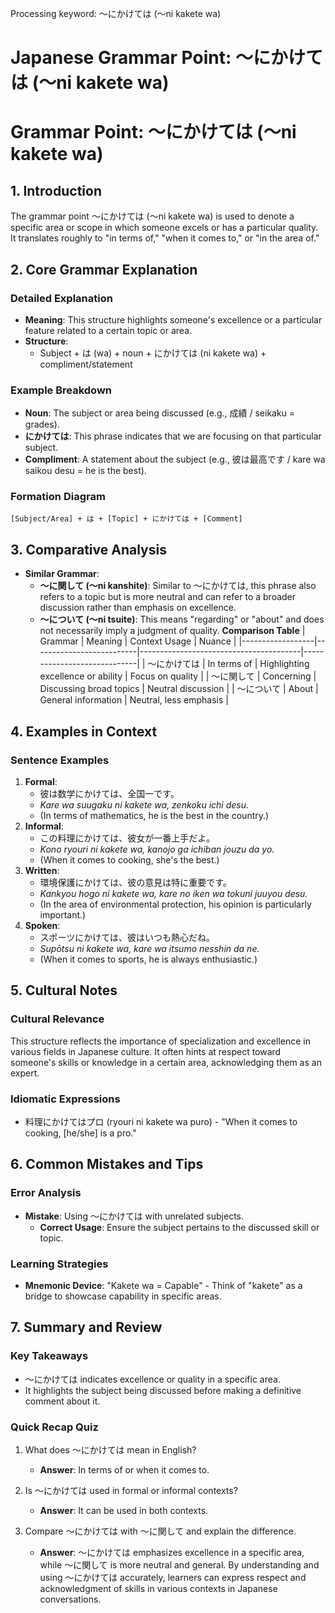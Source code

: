 Processing keyword: ～にかけては (〜ni kakete wa)
# Japanese Grammar Point: ～にかけては (〜ni kakete wa)
# Grammar Point: ～にかけては (〜ni kakete wa)
## 1. Introduction
The grammar point ～にかけては (〜ni kakete wa) is used to denote a specific area or scope in which someone excels or has a particular quality. It translates roughly to "in terms of," "when it comes to," or "in the area of."
## 2. Core Grammar Explanation
### Detailed Explanation
- **Meaning**: This structure highlights someone's excellence or a particular feature related to a certain topic or area.
- **Structure**: 
  - Subject + は (wa) + noun + にかけては (ni kakete wa) + compliment/statement
### Example Breakdown
- **Noun**: The subject or area being discussed (e.g., 成績 / seikaku = grades).
- **にかけては**: This phrase indicates that we are focusing on that particular subject.
- **Compliment**: A statement about the subject (e.g., 彼は最高です / kare wa saikou desu = he is the best).
### Formation Diagram
```
[Subject/Area] + は + [Topic] + にかけては + [Comment]
```
## 3. Comparative Analysis
- **Similar Grammar**: 
  - **〜に関して (〜ni kanshite)**: Similar to 〜にかけては, this phrase also refers to a topic but is more neutral and can refer to a broader discussion rather than emphasis on excellence.
  - **〜について (〜ni tsuite)**: This means "regarding" or "about" and does not necessarily imply a judgment of quality.
**Comparison Table**
| Grammar         | Meaning                  | Context Usage                          | Nuance                      |
|------------------|--------------------------|----------------------------------------|-----------------------------|
| 〜にかけては     | In terms of             | Highlighting excellence or ability     | Focus on quality            |
| 〜に関して       | Concerning               | Discussing broad topics                | Neutral discussion          |
| 〜について       | About                    | General information                    | Neutral, less emphasis      |
## 4. Examples in Context
### Sentence Examples
1. **Formal**: 
   - 彼は数学にかけては、全国一です。
   - *Kare wa suugaku ni kakete wa, zenkoku ichi desu.*
   - (In terms of mathematics, he is the best in the country.)
2. **Informal**: 
   - この料理にかけては、彼女が一番上手だよ。
   - *Kono ryouri ni kakete wa, kanojo ga ichiban jouzu da yo.*
   - (When it comes to cooking, she's the best.)
3. **Written**: 
   - 環境保護にかけては、彼の意見は特に重要です。
   - *Kankyou hogo ni kakete wa, kare no iken wa tokuni juuyou desu.*
   - (In the area of environmental protection, his opinion is particularly important.)
4. **Spoken**: 
   - スポーツにかけては、彼はいつも熱心だね。
   - *Supōtsu ni kakete wa, kare wa itsumo nesshin da ne.*
   - (When it comes to sports, he is always enthusiastic.)
## 5. Cultural Notes
### Cultural Relevance
This structure reflects the importance of specialization and excellence in various fields in Japanese culture. It often hints at respect toward someone's skills or knowledge in a certain area, acknowledging them as an expert.
### Idiomatic Expressions
- 料理にかけてはプロ (ryouri ni kakete wa puro) - "When it comes to cooking, [he/she] is a pro."
## 6. Common Mistakes and Tips
### Error Analysis
- **Mistake**: Using 〜にかけては with unrelated subjects.
  - **Correct Usage**: Ensure the subject pertains to the discussed skill or topic.
  
### Learning Strategies
- **Mnemonic Device**: "Kakete wa = Capable" - Think of "kakete" as a bridge to showcase capability in specific areas. 
## 7. Summary and Review
### Key Takeaways
- 〜にかけては indicates excellence or quality in a specific area.
- It highlights the subject being discussed before making a definitive comment about it.
  
### Quick Recap Quiz
1. What does 〜にかけては mean in English?
   - **Answer**: In terms of or when it comes to.
  
2. Is 〜にかけては used in formal or informal contexts?
   - **Answer**: It can be used in both contexts.
3. Compare 〜にかけては with 〜に関して and explain the difference.
   - **Answer**: 〜にかけては emphasizes excellence in a specific area, while 〜に関して is more neutral and general.
By understanding and using 〜にかけては accurately, learners can express respect and acknowledgment of skills in various contexts in Japanese conversations.
